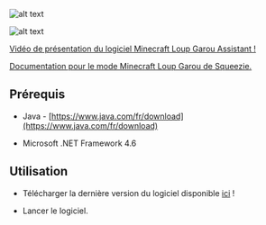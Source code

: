 ![alt text](https://i.ytimg.com/vi/mgBlmSIZwMU/maxresdefault.jpg)

![alt text](ressources/Capture.JPG)

[Vidéo de présentation du logiciel Minecraft Loup Garou Assistant !](https://www.youtube.com/watch?v=Ru_DVwe-xSQ)

[Documentation pour le mode Minecraft Loup Garou de Squeezie.](https://jvin042.github.io/minecraft-loup-garou-wiki)

## Prérequis

- Java - [https://www.java.com/fr/download](https://www.java.com/fr/download) 

- Microsoft .NET Framework 4.6

## Utilisation

- Télécharger la dernière version du logiciel disponible [ici](https://github.com/jvin042/minecraft-loup-garou-assistant/releases) !

- Lancer le logiciel.